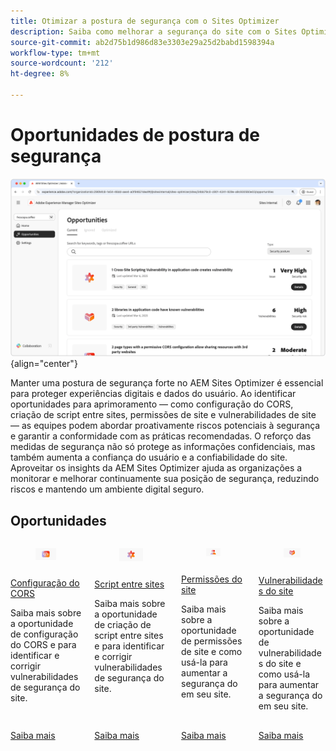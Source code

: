 ```yaml
---
title: Otimizar a postura de segurança com o Sites Optimizer
description: Saiba como melhorar a segurança do site com o Sites Optimizer.
source-git-commit: ab2d75b1d986d83e3303e29a25d2babd1598394a
workflow-type: tm+mt
source-wordcount: '212'
ht-degree: 8%

---
```



# Oportunidades de postura de segurança

![Oportunidades de postura de segurança](./assets/security-posture/hero.png){align="center"}

Manter uma postura de segurança forte no AEM Sites Optimizer é essencial para proteger experiências digitais e dados do usuário. Ao identificar oportunidades para aprimoramento — como configuração do CORS, criação de script entre sites, permissões de site e vulnerabilidades de site — as equipes podem abordar proativamente riscos potenciais à segurança e garantir a conformidade com as práticas recomendadas. O reforço das medidas de segurança não só protege as informações confidenciais, mas também aumenta a confiança do usuário e a confiabilidade do site. Aproveitar os insights da AEM Sites Optimizer ajuda as organizações a monitorar e melhorar continuamente sua posição de segurança, reduzindo riscos e mantendo um ambiente digital seguro.

## Oportunidades


<!-- CARDS

* ../documentation/opportunities/cors-configuration.md
  {title=CORS configuration}
  {image=../assets/common/card-code.png}
* ../documentation/opportunities/cross-site-scripting.md
  {title=Cross-site scripting}
  {image=../assets/common/card-gear.png}
* ../documentation/opportunities/website-permissions.md  
  {title=Website permissions}
  {image=../assets/common/card-people.png}
* ../documentation/opportunities//website-vulnerabilities.md
  {title=Website vulnerabilities}
  {image=../assets/common/card-puzzle.png}

-->
<!-- START CARDS HTML - DO NOT MODIFY BY HAND -->
<div class="columns">
    <div class="column is-half-tablet is-half-desktop is-one-third-widescreen" aria-label="CORS configuration">
        <div class="card" style="height: 100%; display: flex; flex-direction: column; height: 100%;">
            <div class="card-image">
                <figure class="image x-is-16by9">
                    <a href="../documentation/opportunities/cors-configuration.md" title="Configuração do CORS" target="_blank" rel="referrer">
                        <img class="is-bordered-r-small" src="../assets/common/card-code.png" alt="Configuração do CORS"
                             style="width: 100%; aspect-ratio: 16 / 9; object-fit: cover; overflow: hidden; display: block; margin: auto;">
                    </a>
                </figure>
            </div>
            <div class="card-content is-padded-small" style="display: flex; flex-direction: column; flex-grow: 1; justify-content: space-between;">
                <div class="top-card-content">
                    <p class="headline is-size-6 has-text-weight-bold">
                        <a href="../documentation/opportunities/cors-configuration.md" target="_blank" rel="referrer" title="Configuração do CORS">Configuração do CORS</a>
                    </p>
                    <p class="is-size-6">Saiba mais sobre a oportunidade de configuração do CORS e para identificar e corrigir vulnerabilidades de segurança do site.</p>
                </div>
                <a href="../documentation/opportunities/cors-configuration.md" target="_blank" rel="referrer" class="spectrum-Button spectrum-Button--outline spectrum-Button--primary spectrum-Button--sizeM" style="align-self: flex-start; margin-top: 1rem;">
                    <span class="spectrum-Button-label has-no-wrap has-text-weight-bold">Saiba mais</span>
                </a>
            </div>
        </div>
    </div>
    <div class="column is-half-tablet is-half-desktop is-one-third-widescreen" aria-label="Cross-site scripting">
        <div class="card" style="height: 100%; display: flex; flex-direction: column; height: 100%;">
            <div class="card-image">
                <figure class="image x-is-16by9">
                    <a href="../documentation/opportunities/cross-site-scripting.md" title="Criação de script entre sites" target="_blank" rel="referrer">
                        <img class="is-bordered-r-small" src="../assets/common/card-gear.png" alt="Criação de script entre sites"
                             style="width: 100%; aspect-ratio: 16 / 9; object-fit: cover; overflow: hidden; display: block; margin: auto;">
                    </a>
                </figure>
            </div>
            <div class="card-content is-padded-small" style="display: flex; flex-direction: column; flex-grow: 1; justify-content: space-between;">
                <div class="top-card-content">
                    <p class="headline is-size-6 has-text-weight-bold">
                        <a href="../documentation/opportunities/cross-site-scripting.md" target="_blank" rel="referrer" title="Criação de script entre sites">Script entre sites</a>
                    </p>
                    <p class="is-size-6">Saiba mais sobre a oportunidade de criação de script entre sites e para identificar e corrigir vulnerabilidades de segurança do site.</p>
                </div>
                <a href="../documentation/opportunities/cross-site-scripting.md" target="_blank" rel="referrer" class="spectrum-Button spectrum-Button--outline spectrum-Button--primary spectrum-Button--sizeM" style="align-self: flex-start; margin-top: 1rem;">
                    <span class="spectrum-Button-label has-no-wrap has-text-weight-bold">Saiba mais</span>
                </a>
            </div>
        </div>
    </div>
    <div class="column is-half-tablet is-half-desktop is-one-third-widescreen" aria-label="Website permissions">
        <div class="card" style="height: 100%; display: flex; flex-direction: column; height: 100%;">
            <div class="card-image">
                <figure class="image x-is-16by9">
                    <a href="../documentation/opportunities/website-permissions.md" title="Permissões do site" target="_blank" rel="referrer">
                        <img class="is-bordered-r-small" src="../assets/common/card-people.png" alt="Permissões do site"
                             style="width: 100%; aspect-ratio: 16 / 9; object-fit: cover; overflow: hidden; display: block; margin: auto;">
                    </a>
                </figure>
            </div>
            <div class="card-content is-padded-small" style="display: flex; flex-direction: column; flex-grow: 1; justify-content: space-between;">
                <div class="top-card-content">
                    <p class="headline is-size-6 has-text-weight-bold">
                        <a href="../documentation/opportunities/website-permissions.md" target="_blank" rel="referrer" title="Permissões do site">Permissões do site</a>
                    </p>
                    <p class="is-size-6">Saiba mais sobre a oportunidade de permissões de site e como usá-la para aumentar a segurança do em seu site.</p>
                </div>
                <a href="../documentation/opportunities/website-permissions.md" target="_blank" rel="referrer" class="spectrum-Button spectrum-Button--outline spectrum-Button--primary spectrum-Button--sizeM" style="align-self: flex-start; margin-top: 1rem;">
                    <span class="spectrum-Button-label has-no-wrap has-text-weight-bold">Saiba mais</span>
                </a>
            </div>
        </div>
    </div>
    <div class="column is-half-tablet is-half-desktop is-one-third-widescreen" aria-label="Website vulnerabilities">
        <div class="card" style="height: 100%; display: flex; flex-direction: column; height: 100%;">
            <div class="card-image">
                <figure class="image x-is-16by9">
                    <a href="../documentation/opportunities//website-vulnerabilities.md" title="Vulnerabilidades do site" target="_blank" rel="referrer">
                        <img class="is-bordered-r-small" src="../assets/common/card-puzzle.png" alt="Vulnerabilidades do site"
                             style="width: 100%; aspect-ratio: 16 / 9; object-fit: cover; overflow: hidden; display: block; margin: auto;">
                    </a>
                </figure>
            </div>
            <div class="card-content is-padded-small" style="display: flex; flex-direction: column; flex-grow: 1; justify-content: space-between;">
                <div class="top-card-content">
                    <p class="headline is-size-6 has-text-weight-bold">
                        <a href="../documentation/opportunities//website-vulnerabilities.md" target="_blank" rel="referrer" title="Vulnerabilidades do site">Vulnerabilidades do site</a>
                    </p>
                    <p class="is-size-6">Saiba mais sobre a oportunidade de vulnerabilidades do site e como usá-la para aumentar a segurança do em seu site.</p>
                </div>
                <a href="../documentation/opportunities//website-vulnerabilities.md" target="_blank" rel="referrer" class="spectrum-Button spectrum-Button--outline spectrum-Button--primary spectrum-Button--sizeM" style="align-self: flex-start; margin-top: 1rem;">
                    <span class="spectrum-Button-label has-no-wrap has-text-weight-bold">Saiba mais</span>
                </a>
            </div>
        </div>
    </div>
</div>
<!-- END CARDS HTML - DO NOT MODIFY BY HAND -->


